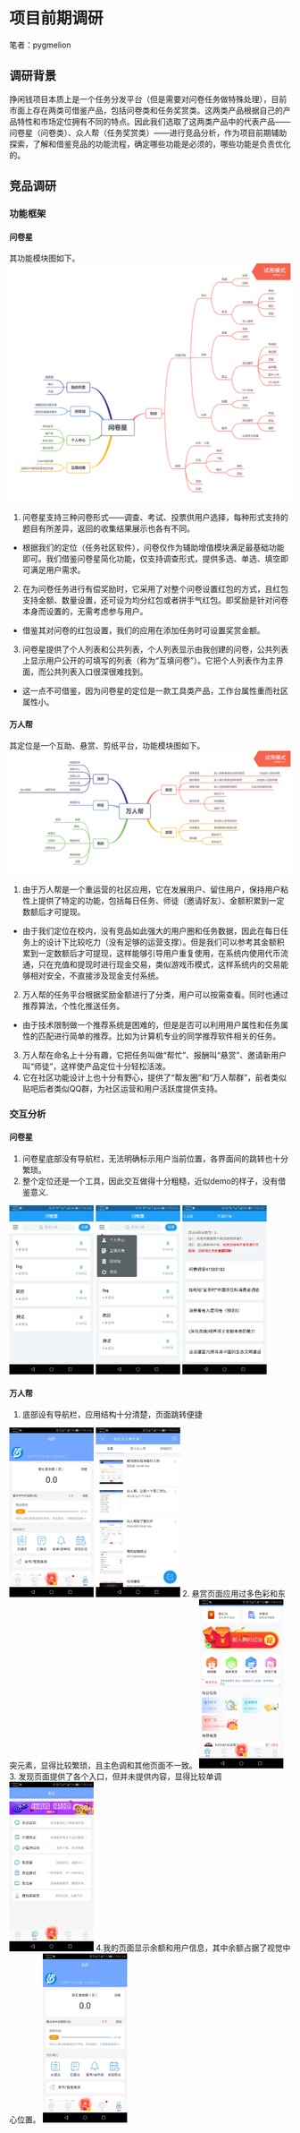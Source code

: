 # 项目前期调研
笔者：pygmelion

## 调研背景
挣闲钱项目本质上是一个任务分发平台（但是需要对问卷任务做特殊处理），目前市面上存在两类可借鉴产品，包括问卷类和任务奖赏类。这两类产品根据自己的产品特性和市场定位拥有不同的特点。因此我们选取了这两类产品中的代表产品——问卷星（问卷类）、众人帮（任务奖赏类）——进行竞品分析，作为项目前期辅助探索，了解和借鉴竞品的功能流程，确定哪些功能是必须的，哪些功能是负责优化的。
## 竞品调研
### 功能框架
#### 问卷星
其功能模块图如下。
![](https://github.com/sysu-swsad-2019/Document/blob/master/img/%E9%97%AE%E5%8D%B7%E6%98%9F.png)
1. 问卷星支持三种问卷形式——调查、考试、投票供用户选择，每种形式支持的题目有所差异，返回的收集结果展示也各有不同。
- 根据我们的定位（任务社区软件），问卷仅作为辅助增值模块满足最基础功能即可。我们借鉴问卷星简化功能，仅支持调查形式，提供多选、单选、填空即可满足用户需求。
2. 在为问卷任务进行有偿奖励时，它采用了对整个问卷设置红包的方式，且红包支持金额、数量设置，还可设为均分红包或者拼手气红包。即奖励是针对问卷本身而设置的，无需考虑参与用户。
- 借鉴其对问卷的红包设置，我们的应用在添加任务时可设置奖赏金额。
3. 问卷星提供了个人列表和公共列表，个人列表显示由我创建的问卷，公共列表上显示用户公开的可填写的列表（称为“互填问卷”）。它把个人列表作为主界面，而公共列表入口很深很难找到。
-	这一点不可借鉴，因为问卷星的定位是一款工具类产品，工作台属性重而社区属性小。
#### 万人帮
其定位是一个互助、悬赏、剪纸平台，功能模块图如下。
![](https://github.com/sysu-swsad-2019/Document/blob/master/img/%E4%B8%87%E4%BA%BA%E5%B8%AE.png)
1. 由于万人帮是一个重运营的社区应用，它在发展用户、留住用户，保持用户粘性上提供了特定的功能，包括每日任务、师徒（邀请好友）、金额积累到一定数额后才可提现。
- 由于我们定位在校内，没有竞品如此强大的用户圈和任务数据，因此在每日任务上的设计下比较吃力（没有足够的运营支撑）。但是我们可以参考其金额积累到一定数额后才可提现，这样能够引导用户重复使用，在系统内使用代币流通，只在充值和提现时进行现金交易，类似游戏币模式，这样系统内的交易能够相对安全，不直接涉及现金支付系统。
2. 万人帮的任务平台根据奖励金额进行了分类，用户可以按需查看。同时也通过推荐算法，个性化推送任务。
- 由于技术限制做一个推荐系统是困难的，但是是否可以利用用户属性和任务属性的匹配进行简单的推荐。比如为计算机专业的同学推荐软件相关的任务。
3. 万人帮在命名上十分有趣，它把任务叫做“帮忙”、报酬叫“悬赏”、邀请新用户叫“师徒”，这样使产品定位十分轻松活泼。
4. 它在社区功能设计上也十分有野心，提供了“帮友圈”和“万人帮群”，前者类似贴吧后者类似QQ群，为社区运营和用户活跃度提供支持。
### 交互分析
#### 问卷星
1. 问卷星底部没有导航栏，无法明确标示用户当前位置，各界面间的跳转也十分繁琐。
2. 整个定位还是一个工具，因此交互做得十分粗糙，近似demo的样子，没有借鉴意义.
<img src="https://github.com/sysu-swsad-2019/Document/blob/master/img/%E9%97%AE%E5%8D%B7%E6%98%9F_%E4%B8%BB%E9%A1%B5.jpg" width="30%">
<img src="https://github.com/sysu-swsad-2019/Document/blob/master/img/%E9%97%AE%E5%8D%B7%E6%98%9F_%E6%9B%B4%E5%A4%9A.jpg" width="30%">
<img src="https://github.com/sysu-swsad-2019/Document/blob/master/img/%E9%97%AE%E5%8D%B7%E6%98%9F_%E4%BA%92%E5%A1%AB%E9%97%AE%E5%8D%B7.jpg" width="30%">

#### 万人帮
1. 底部设有导航栏，应用结构十分清楚，页面跳转便捷
<img src="https://github.com/sysu-swsad-2019/Document/blob/master/img/%E4%B8%87%E4%BA%BA%E5%B8%AE_%E6%88%91%E7%9A%84.jpg" width="30%">
<img src="https://github.com/sysu-swsad-2019/Document/blob/master/img/%E4%B8%87%E4%BA%BA%E5%B8%AE_%E5%B8%AE%E5%8F%8B%E5%9C%88.jpg" width="30%">
2. 悬赏页面应用过多色彩和东突元素，显得比较繁琐，且主色调和其他页面不一致。
<img src="https://github.com/sysu-swsad-2019/Document/blob/master/img/%E4%B8%87%E4%BA%BA%E5%B8%AE_%E6%82%AC%E8%B5%8F.jpg" width="30%">
3. 发现页面提供了各个入口，但并未提供内容，显得比较单调
<img src="https://github.com/sysu-swsad-2019/Document/blob/master/img/%E4%B8%87%E4%BA%BA%E5%B8%AE_%E5%8F%91%E7%8E%B0.jpg" width="30%">
4.我的页面显示余额和用户信息，其中余额占据了视觉中心位置。
<img src="https://github.com/sysu-swsad-2019/Document/blob/master/img/%E4%B8%87%E4%BA%BA%E5%B8%AE_%E6%88%91%E7%9A%84.jpg" width="30%">

